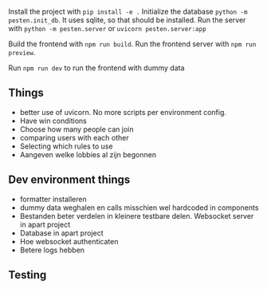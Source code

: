 Install the project with `pip install -e .`
Initialize the database `python -m pesten.init_db`. It uses sqlite, so that should be installed.
Run the server with `python -m pesten.server` or `uvicorn pesten.server:app`

Build the frontend with `npm run build`.
Run the frontend server with `npm run preview`.

Run `npm run dev` to run the frontend with dummy data

## Things
- better use of uvicorn. No more scripts per environment config. 
- Have win conditions
- Choose how many people can join
- comparing users with each other
- Selecting which rules to use
- Aangeven welke lobbies al zijn begonnen

## Dev environment things
- formatter installeren
- dummy data weghalen en calls misschien wel hardcoded in components
- Bestanden beter verdelen in kleinere testbare delen. Websocket server in apart project
- Database in apart project
- Hoe websocket authenticaten
- Betere logs hebben

## Testing
